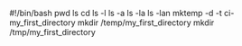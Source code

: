 #!/bin/bash
pwd
ls
cd
ls -l
ls -a
ls -la
ls -lan
mktemp -d -t ci-my_first_directory
mkdir /temp/my_first_directory
mkdir /tmp/my_first_directory
